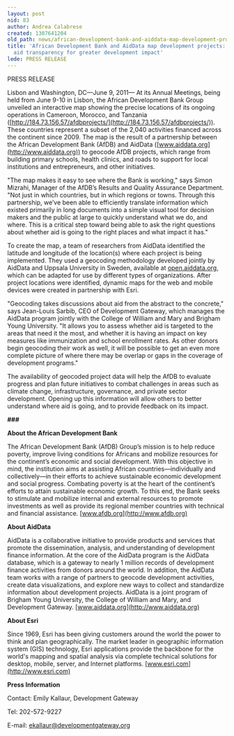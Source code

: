 ```yaml
---
layout: post
nid: 83
author: Andrea Calabrese
created: 1307641204
old_path: news/african-development-bank-and-aiddata-map-development-projects-increasing-aid-transparency-great
title: 'African Development Bank and AidData map development projects: Increasing
  aid transparency for greater development impact'
lede: PRESS RELEASE
---
```


PRESS RELEASE

Lisbon and Washington, DC—June 9, 2011— At its Annual Meetings, being held from June 9-10 in Lisbon, the African Development Bank Group unveiled an interactive map showing the precise locations of its ongoing operations in Cameroon, Morocco, and Tanzania ([http://184.73.156.57/afdbprojects/](http://184.73.156.57/afdbprojects/)). These countries represent a subset of the 2,040 activities financed across the continent since 2009. The map is the result of a partnership between the African Development Bank (AfDB) and AidData ([www.aiddata.org](http://www.aiddata.org)) to geocode AfDB projects, which range from building primary schools, health clinics, and roads to support for local institutions and entrepreneurs, and other initiatives.



"The map makes it easy to see where the Bank is working," says Simon Mizrahi, Manager of the AfDB’s Results and Quality Assurance Department. "Not just in which countries, but in which regions or towns. Through this partnership, we’ve been able to efficiently translate information which existed primarily in long documents into a simple visual tool for decision makers and the public at large to quickly understand what we do, and where. This is a critical step toward being able to ask the right questions about whether aid is going to the right places and what impact it has."



To create the map, a team of researchers from AidData identified the latitude and longitude of the location(s) where each project is being implemented. They used a geocoding methodology developed jointly by AidData and Uppsala University in Sweden, available at [open.aiddata.org](http://open.aiddata.org), which can be adapted for use by different types of organizations. After project locations were identified, dynamic maps for the web and mobile devices were created in partnership with Esri.



"Geocoding takes discussions about aid from the abstract to the concrete," says Jean-Louis Sarbib, CEO of Development Gateway, which manages the AidData program jointly with the College of William and Mary and Brigham Young University. "It allows you to assess whether aid is targeted to the areas that need it the most, and whether it is having an impact on key measures like immunization and school enrollment rates. As other donors begin geocoding their work as well, it will be possible to get an even more complete picture of where there may be overlap or gaps in the coverage of development programs."



The availability of geocoded project data will help the AfDB to evaluate progress and plan future initiatives to combat challenges in areas such as climate change, infrastructure, governance, and private sector development. Opening up this information will allow others to better understand where aid is going, and to provide feedback on its impact.



**\###**

**About the African Development Bank**



The African Development Bank (AfDB) Group’s mission is to help reduce poverty, improve living conditions for Africans and mobilize resources for the continent’s economic and social development. With this objective in mind, the institution aims at assisting African countries—individually and collectively—in their efforts to achieve sustainable economic development and social progress. Combating poverty is at the heart of the continent’s efforts to attain sustainable economic growth. To this end, the Bank seeks to stimulate and mobilize internal and external resources to promote investments as well as provide its regional member countries with technical and financial assistance. [www.afdb.org](http://www.afdb.org)



**About AidData**



AidData is a collaborative initiative to provide products and services that promote the dissemination, analysis, and understanding of development finance information. At the core of the AidData program is the AidData database, which is a gateway to nearly 1 million records of development finance activities from donors around the world. In addition, the AidData team works with a range of partners to geocode development activities, create data visualizations, and explore new ways to collect and standardize information about development projects. AidData is a joint program of Brigham Young University, the College of William and Mary, and Development Gateway. [www.aiddata.org](http://www.aiddata.org)



**About Esri**



Since 1969, Esri has been giving customers around the world the power to think and plan geographically. The market leader in geographic information system (GIS) technology, Esri applications provide the backbone for the world's mapping and spatial analysis via complete technical solutions for desktop, mobile, server, and Internet platforms. [www.esri.com](http://www.esri.com)





**Press Information**

Contact: Emily Kallaur, Development Gateway

Tel: 202-572-9227

E-mail: [ekallaur@developmentgateway.org](mailto:ekallaur@developmentgateway.org)
